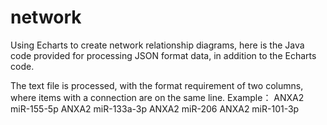 # network
 Using Echarts to create network relationship diagrams, here is the Java code provided for processing JSON format data, in addition to the Echarts code.

The text file is processed, with the format requirement of two columns, where items with a connection are on the same line.
Example： 
ANXA2	miR-155-5p
ANXA2	miR-133a-3p
ANXA2	miR-206
ANXA2	miR-101-3p
